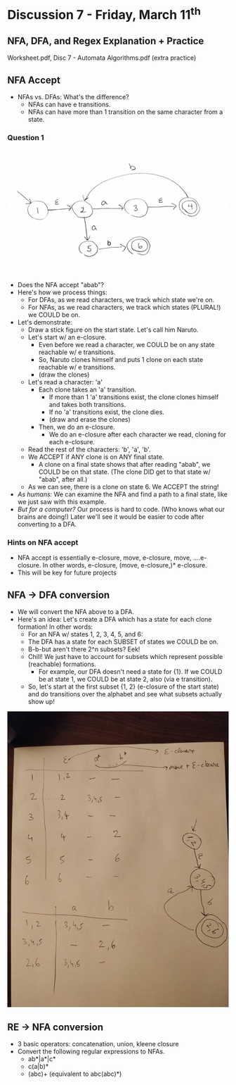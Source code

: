 # Discussion 7 - Friday, March 11<sup>th</sup>
 
## NFA, DFA, and Regex Explanation + Practice 

Worksheet.pdf, Disc 7 - Automata Algorithms.pdf (extra practice)

## NFA Accept
* NFAs vs. DFAs: What's the difference?
    * NFAs can have e transitions.
    * NFAs can have more than 1 transition on the same character from a state.

### Question 1
![nfa](nfa.png)
* Does the NFA accept "abab"?
* Here's how we process things:
    * For DFAs, as we read characters, we track which state we're on.
    * For NFAs, as we read characters, we track which states (PLURAL!) we COULD be on.
* Let's demonstrate:
    * Draw a stick figure on the start state. Let's call him Naruto.
    * Let's start w/ an e-closure.
        * Even before we read a character, we COULD be on any state reachable w/ e transitions.
        * So, Naruto clones himself and puts 1 clone on each state reachable w/ e transitions.
        * (draw the clones)
    * Let's read a character: 'a'
        * Each clone takes an 'a' transition.
            * If more than 1 'a' transitions exist, the clone clones himself and takes both transitions.
            * If no 'a' transitions exist, the clone dies.
            * (draw and erase the clones)
        * Then, we do an e-closure.
            * We do an e-closure after each character we read, cloning for each e-closure.
    * Read the rest of the characters: 'b', 'a', 'b'.
    * We ACCEPT if ANY clone is on ANY final state.
        * A clone on a final state shows that after reading "abab", we COULD be on that state. (The clone DID get to that state w/ "abab", after all.)
    * As we can see, there is a clone on state 6. We ACCEPT the string! 
* *As humans:* We can examine the NFA and find a path to a final state, like we just saw with this example.
* *But for a computer?* Our process is hard to code. (Who knows what our brains are doing!) Later we'll see it would be easier to code after converting to a DFA.

### Hints on NFA accept
- NFA accept is essentially e-closure, move, e-closure, move, ....e-closure. In other words, e-closure, (move, e-closure,)* e-closure.
- This will be key for future projects

## NFA -> DFA conversion
* We will convert the NFA above to a DFA.
* Here's an idea: Let's create a DFA which has a state for each clone formation! In other words:
    * For an NFA w/ states 1, 2, 3, 4, 5, and 6:
    * The DFA has a state for each SUBSET of states we COULD be on.
    * B-b-but aren't there 2^n subsets? Eek!
    * Chill! We just have to account for subsets which represent possible (reachable) formations.
        * For example, our DFA doesn't need a state for {1}. If we COULD be at state 1, we COULD be at state 2, also (via e transition).
    * So, let's start at the first subset {1, 2} (e-closure of the start state) and do transitions over the alphabet and see what subsets actually show up!

![nfa2dfa](nfa2dfa_alt.jpg)

## RE -> NFA conversion
* 3 basic operators: concatenation, union, kleene closure
* Convert the following regular expressions to NFAs.
    * ab*|a*|c*
    * c(a|b)*
    * (abc)+ (equivalent to abc(abc)*)
